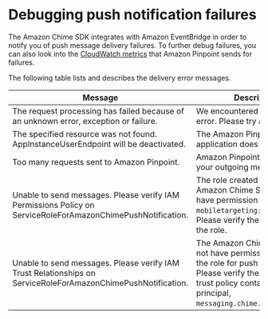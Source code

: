 # Debugging push notification failures<a name="debug-notifications"></a>

The Amazon Chime SDK integrates with Amazon EventBridge in order to notify you of push message delivery failures\. To further debug failures, you can also look into the [CloudWatch metrics](https://docs.aws.amazon.com/pinpoint/latest/userguide/monitoring-metrics.html) that Amazon Pinpoint sends for failures\.

The following table lists and describes the delivery error messages\.


| Message | Description | 
| --- | --- | 
| The request processing has failed because of an unknown error, exception or failure\. | We encountered an internal error\. Please try again\. | 
| The specified resource was not found\. AppInstanceUserEndpoint will be deactivated\. | The Amazon Pinpoint application does not exist\. | 
| Too many requests sent to Amazon Pinpoint\. | Amazon Pinpoint has throttled your outgoing messages\. | 
| Unable to send messages\. Please verify IAM Permissions Policy on ServiceRoleForAmazonChimePushNotification\. | The role created for the Amazon Chime SDK does not have permission to call `mobiletargeting:SendMessages`\. Please verify the IAM policy on the role\. | 
| Unable to send messages\. Please verify IAM Trust Relationships on ServiceRoleForAmazonChimePushNotification\. | The Amazon Chime SDK does not have permission to access the role for push notificiations\.  Please verify the IAM role's trust policy contains the service principal, `messaging.chime.amazonaws.com`\. | 